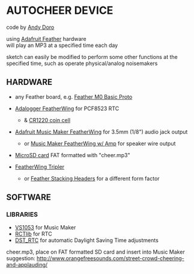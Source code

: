 # AUTOCHEER DEVICE

code by [Andy Doro](https://andydoro.com/)

using [Adafruit Feather](https://www.adafruit.com/feather) hardware\
will play an MP3 at a specified time each day

sketch can easily be modified to perform some other functions at the specified time, such as operate physical/analog noisemakers


## HARDWARE
* any Feather board, e.g. [Feather M0 Basic Proto](https://www.adafruit.com/product/2772)

* [Adalogger FeatherWing](https://www.adafruit.com/product/2922) for PCF8523 RTC
  * & [CR1220 coin cell](https://www.adafruit.com/product/380)

* [Adafruit Music Maker FeatherWing](https://www.adafruit.com/product/3357) for 3.5mm (1/8") audio jack output
  * or [Music Maker FeatherWing w/ Amp](https://www.adafruit.com/product/3436) for speaker wire output

* [MicroSD card](https://www.adafruit.com/product/1294) FAT formatted with "cheer.mp3"

* [FeatherWing Tripler](https://www.adafruit.com/product/3417) 
  * or [Feather Stacking Headers](https://www.adafruit.com/product/2830) for a different form factor 



## SOFTWARE
### LIBRARIES
* [VS1053](https://github.com/adafruit/Adafruit_VS1053_Library) for Music Maker
* [RCTlib](https://github.com/adafruit/RTClib) for RTC
* [DST_RTC](https://github.com/andydoro/DST_RTC) for automatic Daylight Saving Time adjustments

cheer.mp3, place on FAT formatted SD card and insert into Music Maker\
suggestion: http://www.orangefreesounds.com/street-crowd-cheering-and-applauding/
